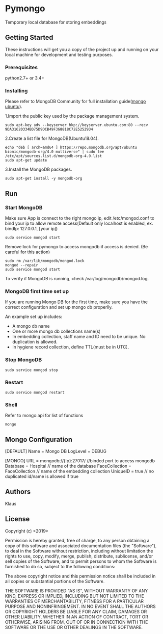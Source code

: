 # Pymongo 

Temporary local database for storing embeddings

## Getting Started

These instructions will get you a copy of the project up and running on your local machine for development and testing purposes.

### Prerequisites

python2.7+ or 3.4+

### Installing

Please refer to MongoDB Community for full installation guide([mongo ubuntu](https://docs.mongodb.com/manual/tutorial/install-mongodb-on-ubuntu/#install-mongodb-community-edition-using-deb-packages)). 

1.Import the public key used by the package management system.
```
sudo apt-key adv --keyserver hkp://keyserver.ubuntu.com:80 --recv 9DA31620334BD75D9DCB49F368818C72E52529D4
```
2.Create a list file for MongoDB(Ubuntu18.04).
```
echo "deb [ arch=amd64 ] https://repo.mongodb.org/apt/ubuntu bionic/mongodb-org/4.0 multiverse" | sudo tee /etc/apt/sources.list.d/mongodb-org-4.0.list
sudo apt-get update
```
3.Install the MongoDB packages.
```
sudo apt-get install -y mongodb-org
```
## Run
### Start MongoDB 
Make sure App is connect to the right mongo ip, edit /etc/mongod.conf to bind your ip to allow remote access(Default only localhost is enabled, ex. bindIp: 127.0.0.1, [your ip])
```
sudo service mongod start
```
Remove lock for pymongo to access mongodb if access is denied. (Be careful for this action)
```
sudo rm /var/lib/mongodb/mongod.lock
mongod --repair
sudo service mongod start
```
To verify if MongoDB is running, check /var/log/mongodb/mongod.log.

### MongoDB first time set up
If you are running Mongo DB for the first time, make sure you have the correct configuration and set up mongo db properlly. 

An example set up includes:
- A mongo db name
- One or more mongo db collections name(s)
- In embedding collection, staff name and ID need to be unique. No duplication is allowed.
- In hygiene record collection, define TTL(must be in UTC). 

### Stop MongoDB
```
sudo service mongod stop
```
### Restart
```
sudo service mongod restart
```
### Shell
Refer to mongo api for list of functions
```
mongo
```
## Mongo Configuration
[DEFAULT]
Name = Mongo DB
LogLevel = DEBUG 

[MONGO]
URL = mongodb://{ip}:27017/ //binded port to access mongodb
Database = Hospital // name of the database
FaceCollection = FaceCollection // name of the embedding collection
UniqueID = true // no duplicated id/name is allowed if true

## Authors
Klaus

## License
Copyright (c) <2019> <Sanus Solutions>

Permission is hereby granted, free of charge, to any person obtaining a copy
of this software and associated documentation files (the "Software"), to deal
in the Software without restriction, including without limitation the rights
to use, copy, modify, merge, publish, distribute, sublicense, and/or sell
copies of the Software, and to permit persons to whom the Software is
furnished to do so, subject to the following conditions:

The above copyright notice and this permission notice shall be included in all
copies or substantial portions of the Software.

THE SOFTWARE IS PROVIDED "AS IS", WITHOUT WARRANTY OF ANY KIND, EXPRESS OR
IMPLIED, INCLUDING BUT NOT LIMITED TO THE WARRANTIES OF MERCHANTABILITY,
FITNESS FOR A PARTICULAR PURPOSE AND NONINFRINGEMENT. IN NO EVENT SHALL THE
AUTHORS OR COPYRIGHT HOLDERS BE LIABLE FOR ANY CLAIM, DAMAGES OR OTHER
LIABILITY, WHETHER IN AN ACTION OF CONTRACT, TORT OR OTHERWISE, ARISING FROM,
OUT OF OR IN CONNECTION WITH THE SOFTWARE OR THE USE OR OTHER DEALINGS IN THE
SOFTWARE.